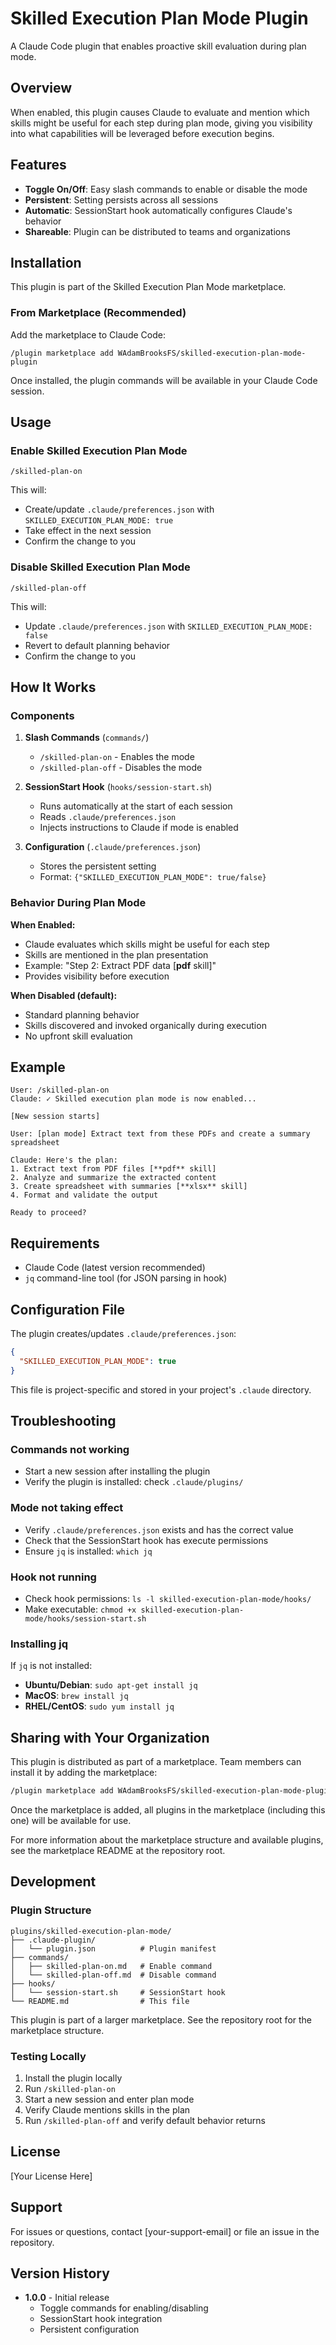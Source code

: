 # Skilled Execution Plan Mode Plugin

A Claude Code plugin that enables proactive skill evaluation during plan mode.

## Overview

When enabled, this plugin causes Claude to evaluate and mention which skills might be useful for each step during plan mode, giving you visibility into what capabilities will be leveraged before execution begins.

## Features

- **Toggle On/Off**: Easy slash commands to enable or disable the mode
- **Persistent**: Setting persists across all sessions
- **Automatic**: SessionStart hook automatically configures Claude's behavior
- **Shareable**: Plugin can be distributed to teams and organizations

## Installation

This plugin is part of the Skilled Execution Plan Mode marketplace.

### From Marketplace (Recommended)

Add the marketplace to Claude Code:

```
/plugin marketplace add WAdamBrooksFS/skilled-execution-plan-mode-plugin
```

Once installed, the plugin commands will be available in your Claude Code session.

## Usage

### Enable Skilled Execution Plan Mode

```
/skilled-plan-on
```

This will:
- Create/update `.claude/preferences.json` with `SKILLED_EXECUTION_PLAN_MODE: true`
- Take effect in the next session
- Confirm the change to you

### Disable Skilled Execution Plan Mode

```
/skilled-plan-off
```

This will:
- Update `.claude/preferences.json` with `SKILLED_EXECUTION_PLAN_MODE: false`
- Revert to default planning behavior
- Confirm the change to you

## How It Works

### Components

1. **Slash Commands** (`commands/`)
   - `/skilled-plan-on` - Enables the mode
   - `/skilled-plan-off` - Disables the mode

2. **SessionStart Hook** (`hooks/session-start.sh`)
   - Runs automatically at the start of each session
   - Reads `.claude/preferences.json`
   - Injects instructions to Claude if mode is enabled

3. **Configuration** (`.claude/preferences.json`)
   - Stores the persistent setting
   - Format: `{"SKILLED_EXECUTION_PLAN_MODE": true/false}`

### Behavior During Plan Mode

**When Enabled:**
- Claude evaluates which skills might be useful for each step
- Skills are mentioned in the plan presentation
- Example: "Step 2: Extract PDF data [**pdf** skill]"
- Provides visibility before execution

**When Disabled (default):**
- Standard planning behavior
- Skills discovered and invoked organically during execution
- No upfront skill evaluation

## Example

```
User: /skilled-plan-on
Claude: ✓ Skilled execution plan mode is now enabled...

[New session starts]

User: [plan mode] Extract text from these PDFs and create a summary spreadsheet

Claude: Here's the plan:
1. Extract text from PDF files [**pdf** skill]
2. Analyze and summarize the extracted content
3. Create spreadsheet with summaries [**xlsx** skill]
4. Format and validate the output

Ready to proceed?
```

## Requirements

- Claude Code (latest version recommended)
- `jq` command-line tool (for JSON parsing in hook)

## Configuration File

The plugin creates/updates `.claude/preferences.json`:

```json
{
  "SKILLED_EXECUTION_PLAN_MODE": true
}
```

This file is project-specific and stored in your project's `.claude` directory.

## Troubleshooting

### Commands not working
- Start a new session after installing the plugin
- Verify the plugin is installed: check `.claude/plugins/`

### Mode not taking effect
- Verify `.claude/preferences.json` exists and has the correct value
- Check that the SessionStart hook has execute permissions
- Ensure `jq` is installed: `which jq`

### Hook not running
- Check hook permissions: `ls -l skilled-execution-plan-mode/hooks/`
- Make executable: `chmod +x skilled-execution-plan-mode/hooks/session-start.sh`

### Installing jq
If `jq` is not installed:
- **Ubuntu/Debian**: `sudo apt-get install jq`
- **MacOS**: `brew install jq`
- **RHEL/CentOS**: `sudo yum install jq`

## Sharing with Your Organization

This plugin is distributed as part of a marketplace. Team members can install it by adding the marketplace:

```bash
/plugin marketplace add WAdamBrooksFS/skilled-execution-plan-mode-plugin
```

Once the marketplace is added, all plugins in the marketplace (including this one) will be available for use.

For more information about the marketplace structure and available plugins, see the marketplace README at the repository root.

## Development

### Plugin Structure

```
plugins/skilled-execution-plan-mode/
├── .claude-plugin/
│   └── plugin.json          # Plugin manifest
├── commands/
│   ├── skilled-plan-on.md   # Enable command
│   └── skilled-plan-off.md  # Disable command
├── hooks/
│   └── session-start.sh     # SessionStart hook
└── README.md                # This file
```

This plugin is part of a larger marketplace. See the repository root for the marketplace structure.

### Testing Locally

1. Install the plugin locally
2. Run `/skilled-plan-on`
3. Start a new session and enter plan mode
4. Verify Claude mentions skills in the plan
5. Run `/skilled-plan-off` and verify default behavior returns

## License

[Your License Here]

## Support

For issues or questions, contact [your-support-email] or file an issue in the repository.

## Version History

- **1.0.0** - Initial release
  - Toggle commands for enabling/disabling
  - SessionStart hook integration
  - Persistent configuration
